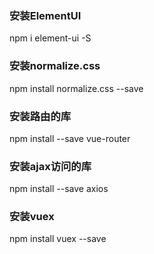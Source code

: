 ### 安装ElementUI
npm i element-ui -S

### 安装normalize.css
npm install normalize.css --save

### 安装路由的库
npm install --save vue-router

### 安装ajax访问的库
npm install --save axios

### 安装vuex
npm install vuex --save